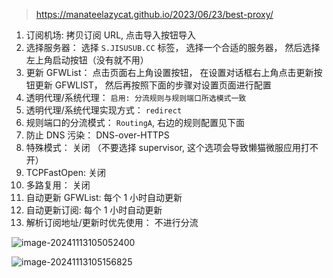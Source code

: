 > 
>
> https://manateelazycat.github.io/2023/06/23/best-proxy/

1. 订阅机场: 拷贝订阅 URL, 点击导入按钮导入
2. 选择服务器： 选择 `S.JISUSUB.CC` 标签， 选择一个合适的服务器， 然后选择左上角启动按钮（没有就不用）
3. 更新 GFWList： 点击页面右上角设置按钮， 在设置对话框右上角点击更新按钮更新 GFWLIST， 然后再按照下面的步骤对设置页面进行配置
4. 透明代理/系统代理： `启用: 分流规则与规则端口所选模式一致`
5. 透明代理/系统代理实现方式： `redirect`
6. 规则端口的分流模式： `RoutingA`, 右边的规则配置见下面
7. 防止 DNS 污染： DNS-over-HTTPS
8. 特殊模式： 关闭 （不要选择 supervisor, 这个选项会导致懒猫微服应用打不开）
9. TCPFastOpen: 关闭
10. 多路复用： 关闭
11. 自动更新 GFWList: 每个 1 小时自动更新
12. 自动更新订阅: 每个 1 小时自动更新
13. 解析订阅地址/更新时优先使用： 不进行分流

![image-20241113105052400](/home/rani/.config/Typora/typora-user-images/image-20241113105052400.png)

![image-20241113105156825](/home/rani/.config/Typora/typora-user-images/image-20241113105156825.png)

